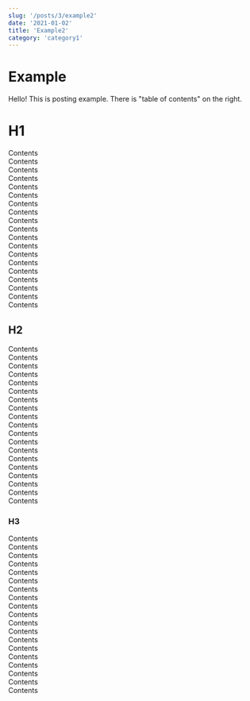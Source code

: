 ```yaml
---
slug: '/posts/3/example2'
date: '2021-01-02'
title: 'Example2'
category: 'category1'
---
```


# Example

Hello! This is posting example.
There is "table of contents" on the right.

# H1

Contents  
Contents  
Contents  
Contents  
Contents  
Contents  
Contents  
Contents  
Contents  
Contents  
Contents  
Contents  
Contents  
Contents  
Contents  
Contents  
Contents  
Contents  
Contents

## H2

Contents  
Contents  
Contents  
Contents  
Contents  
Contents  
Contents  
Contents  
Contents  
Contents  
Contents  
Contents  
Contents  
Contents  
Contents  
Contents  
Contents  
Contents  
Contents

### H3

Contents  
Contents  
Contents  
Contents  
Contents  
Contents  
Contents  
Contents  
Contents  
Contents  
Contents  
Contents  
Contents  
Contents  
Contents  
Contents  
Contents  
Contents  
Contents
